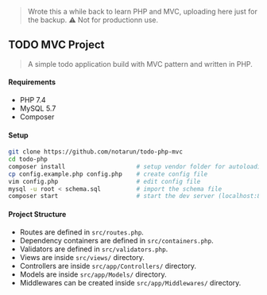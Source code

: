 > Wrote this a while back to learn PHP and MVC, uploading here just for the backup.
> ⚠️ Not for productionn use.

## TODO MVC Project

> A simple todo application build with MVC pattern and written in PHP.

#### Requirements
* PHP 7.4
* MySQL 5.7
* Composer

#### Setup
```bash
git clone https://github.com/notarun/todo-php-mvc
cd todo-php
composer install                    # setup vendor folder for autoloading
cp config.example.php config.php    # create config file
vim config.php                      # edit config file
mysql -u root < schema.sql          # import the schema file
composer start                      # start the dev server (localhost:8080)
```

#### Project Structure
* Routes are defined in `src/routes.php`.
* Dependency containers are defined in `src/containers.php`.
* Validators are defined in `src/validators.php`.
* Views are inside `src/views/` directory.
* Controllers are inside `src/app/Controllers/` directory.
* Models are inside `src/app/Models/` directory.
* Middlewares can be created inside `src/app/Middlewares/` directory.
